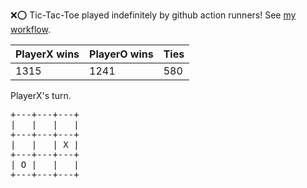 :x::o: Tic-Tac-Toe played indefinitely by github action runners! See [my workflow](.github/workflows/play.yaml).

|PlayerX wins|PlayerO wins|Ties|
|-|-|-|
|1315|1241|580|

PlayerX's turn.

<pre>
+---+---+---+
|   |   |   |
+---+---+---+
|   |   | X |
+---+---+---+
| O |   |   |
+---+---+---+
</pre>